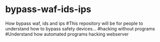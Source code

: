 # bypass-waf-ids-ips
How bypass waf, ids and ips
#This repository will be for people to understand how to bypass safety devices...
#hacking without programs
#Understand how automated programs hacking webserver

